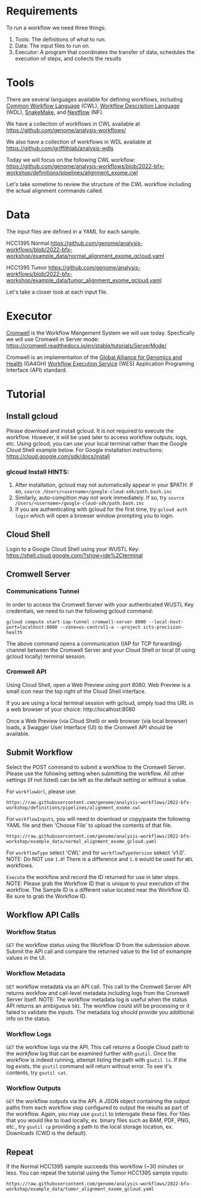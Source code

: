 # Requirements

To run a workflow we need three things:

1. Tools: The definitions of what to run.
2. Data: The input files to run on.
3. Executor: A program that coordinates the transfer of data, schedules the execution of steps, and collects the results

# Tools

There are several languages available for defining workflows, including [Common Workflow Language](https://www.commonwl.org/) (CWL), [Workflow Description Language](https://openwdl.org) (WDL), [SnakeMake](https://snakemake.readthedocs.io/en/stable/), and [Nextflow](https://www.nextflow.io/) (NF).  

We have a collection of workflows in CWL available at https://github.com/genome/analysis-workflows/

We also have a collection of workflows in WDL available at https://github.com/griffithlab/analysis-wdls

Today we will focus on the following CWL workflow:
https://github.com/genome/analysis-workflows/blob/2022-bfx-workshop/definitions/pipelines/alignment_exome.cwl

Let's take sometime to review the structure of the CWL workflow including the actual alignment commands called.

# Data

The input files are defined in a YAML for each sample.

HCC1395 Normal
https://github.com/genome/analysis-workflows/blob/2022-bfx-workshop/example_data/normal_alignment_exome_gcloud.yaml

HCC1395 Tumor
https://github.com/genome/analysis-workflows/blob/2022-bfx-workshop/example_data/tumor_alignment_exome_gcloud.yaml

Let's take a closer look at each input file.

# Executor

[Cromwell](https://cromwell.readthedocs.io/en/stable/) is the Workflow Mangement System we will use today. Specfically we will use Cromwell in Server mode: https://cromwell.readthedocs.io/en/stable/tutorials/ServerMode/

Cromwell is an implementaiton of the [Global Alliance for Genomics and Health](https://www.ga4gh.org/) (GA4GH) [Workflow Execution Service](https://ga4gh.github.io/workflow-execution-service-schemas/docs/) (WES) Application Programing Interface (API) standard.

# Tutorial

## Install gcloud

Please download and install gcloud. It is not required to execute the workflow. However, it will be used later to access workflow outputs, logs, etc. Using gcloud, you can use your local terminal rather than the Google Cloud Shell example below. For Google installation instructions:
https://cloud.google.com/sdk/docs/install

### glcoud Install HINTS:
1. After installation, gcloud may not automatically appear in your $PATH. If so, `source /Users/<username>/google-cloud-sdk/path.bash.inc`
2. Similarly, auto-compltion may not work immediately. If so, try `source /Users/<username>/google-cloud-sdk/path.bash.inc`
3. If you are authenticating with gcloud for the first time, try `gcloud auth login` which will open a browser window prompting you to login.

## Cloud Shell

Login to a Google Cloud Shell using your WUSTL Key: https://shell.cloud.google.com/?show=ide%2Cterminal

## Cromwell Server

### Communications Tunnel
 
In order to access the Cromwell Server with your authenticated WUSTL Key credentials, we need to run the following gcloud command:
```
gcloud compute start-iap-tunnel cromwell-server 8000 --local-host-port=localhost:8080 --zone=us-central1-a --project icts-precision-health
```

The above command opens a communication (IAP for TCP forwarding) channel between the Cromwell Server and your Cloud Shell or local (if using gcloud locally) terminal session.

### Cromwell API

Using Cloud Shell, open a Web Preview using port 8080. Web Preview is a small icon near the top right of the Cloud Shell interface.

If you are using a local terminal session with gcloud, simply load this URL in a web browser of your choice: http://localhost:8080

Once a Web Preview (via Cloud Shell) or web browser (via local browser) loads, a Swagger User Interface (UI) to the Cromwell API should be available.

## Submit Workflow

Select the POST command to submit a workflow to the Cromwell Server. Please use the following setting when submitting the workflow. All other settings (if not listed) can be left as the default setting or without a value.

For `workflowUrl`, please use:
```
https://raw.githubusercontent.com/genome/analysis-workflows/2022-bfx-workshop/definitions/pipelines/alignment_exome.cwl
```

For `workflowInputs`, you will need to download or copy/paste the following YAML file and then 'Choose File' to upload the contents of that file.
```
https://raw.githubusercontent.com/genome/analysis-workflows/2022-bfx-workshop/example_data/normal_alignment_exome_gcloud.yaml
```

For `workflowType` select 'CWL' and for `workflowTypeVersion` sekect 'v1.0'. 
NOTE: Do NOT use `1.0`! There is a difference and `1.0` would be used for `WDL` workflows.

`Execute` the workflow and record the ID returned for use in later steps.
NOTE: Please grab the Workflow ID that is unique to your execution of the workflow. The Sample ID is a different value located near the Workflow ID. Be sure to grab the Workflow ID.

## Workflow API Calls

### Workflow Status

`GET` the workflow status using the Workflow ID from the submission above. Submit the API call and compare the returned value to the list of exmample values in the UI.

### Workflow Metadata

`GET` workflow metadata via an API call. This call to the Cromwell Server API  returns workfow and call-level metadata including logs from the Cromwell Server itself. 
NOTE: The workflow metadata log is useful when the status API returns an ambiguous `501`. The workflow could still be processing or it failed to validate the inputs. The metadata log should provide you additional info on the status.

### Workflow Logs

`GET` the workflow logs via the API. This call returns a Google Cloud path to the *workflow* log that can be examined further with `gsutil`. Once the workflow is indeed running, attempt listing the path with `gsutil ls`. If the log exists, the `gsutil` command will return without error. To see it's contents, try `gsutil cat`.

### Workflow Outputs 

`GET` the workflow outputs via the API. A JSON object containing the output paths from each workflow step configured to output the results as part of the workflow. Again, you may use `gsutil` to interogate these files. For files that you would like to load locally, ex. binary files such as BAM, PDF, PNG, etc., try `gsutil cp` providing a path to the local storage location, ex. Downloads (CWD is the default). 

## Repeat
If the Normal HCC1395 sample succeeds this workflow (~30 minutes or less. You can repeat the tutorial using the Tumor HCC1395 sample inputs:
```
https://raw.githubusercontent.com/genome/analysis-workflows/2022-bfx-workshop/example_data/tumor_alignment_exome_gcloud.yaml
```
